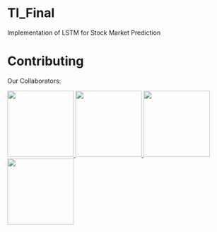 # TI_Final
 Implementation of <placeholder> LSTM for Stock Market Prediction


 

# Contributing
Our Collaborators:
<p align="left">
 <a href="https://github.com/edward1503" target="_blank">
  <img src="https://avatars.githubusercontent.com/u/142201083?v=4" width="150"> 
 </a>
 <a href="https://github.com/Bui-Tien-Hieu" target="_blank">
  <img src="https://avatars.githubusercontent.com/u/187350548?v=4" width="150"> 
 </a>
 <a href="https://github.com/Gabriel-Duong" target="_blank">
  <img src="https://avatars.githubusercontent.com/u/112112339?v=4" width="150"> 
 </a>
 <a href="https://github.com/dalzihn" target="_blank">
  <img src="https://avatars.githubusercontent.com/u/171820713?v=4" width="150"> 
 </a>
</p>



